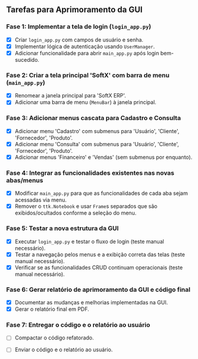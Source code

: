 ## Tarefas para Aprimoramento da GUI

### Fase 1: Implementar a tela de login (`login_app.py`)
- [x] Criar `login_app.py` com campos de usuário e senha.
- [x] Implementar lógica de autenticação usando `UserManager`.
- [x] Adicionar funcionalidade para abrir `main_app.py` após login bem-sucedido.

### Fase 2: Criar a tela principal 'SoftX' com barra de menu (`main_app.py`)
- [x] Renomear a janela principal para 'SoftX ERP'.
- [x] Adicionar uma barra de menu (`MenuBar`) à janela principal.

### Fase 3: Adicionar menus cascata para Cadastro e Consulta
- [x] Adicionar menu 'Cadastro' com submenus para 'Usuário', 'Cliente', 'Fornecedor', 'Produto'.
- [x] Adicionar menu 'Consulta' com submenus para 'Usuário', 'Cliente', 'Fornecedor', 'Produto'.
- [x] Adicionar menus 'Financeiro' e 'Vendas' (sem submenus por enquanto).

### Fase 4: Integrar as funcionalidades existentes nas novas abas/menus
- [x] Modificar `main_app.py` para que as funcionalidades de cada aba sejam acessadas via menu.
- [x] Remover o `ttk.Notebook` e usar `Frame`s separados que são exibidos/ocultados conforme a seleção do menu.

### Fase 5: Testar a nova estrutura da GUI
- [x] Executar `login_app.py` e testar o fluxo de login (teste manual necessário).
- [x] Testar a navegação pelos menus e a exibição correta das telas (teste manual necessário).
- [x] Verificar se as funcionalidades CRUD continuam operacionais (teste manual necessário).

### Fase 6: Gerar relatório de aprimoramento da GUI e código final
- [x] Documentar as mudanças e melhorias implementadas na GUI.
- [x] Gerar o relatório final em PDF.

### Fase 7: Entregar o código e o relatório ao usuário
- [ ] Compactar o código refatorado.
- [ ] Enviar o código e o relatório ao usuário.


